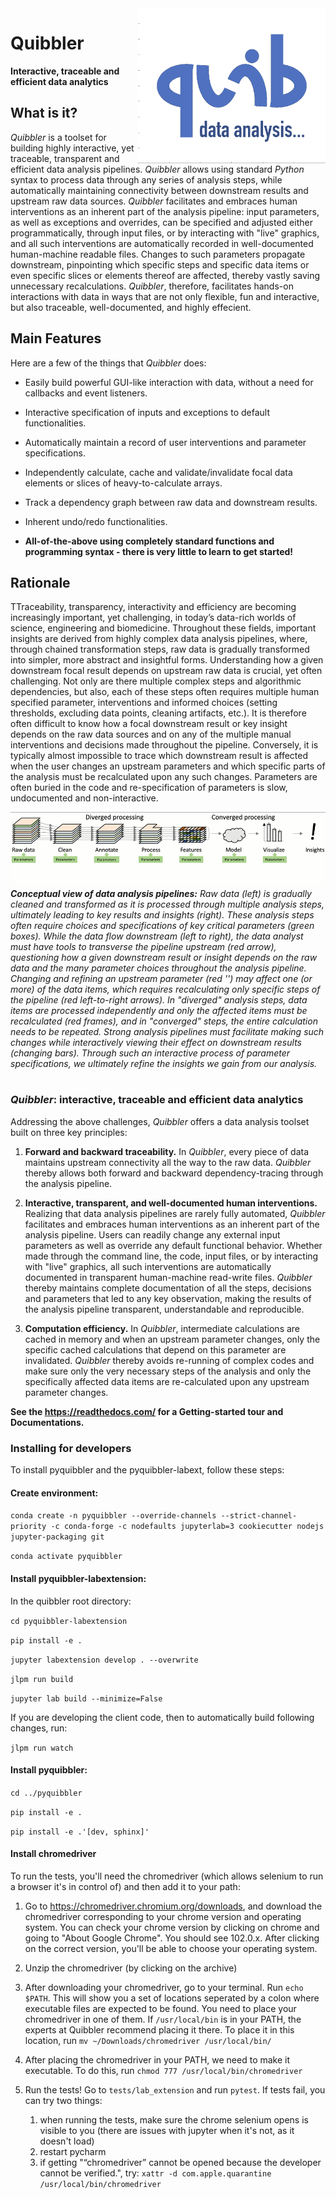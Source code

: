 <img src="quibicon.gif" width=300 align='right'>

# Quibbler
**Interactive, traceable and efficient data analytics**


## What is it?
*Quibbler* is a toolset for building highly interactive, yet traceable, 
transparent and efficient data analysis pipelines. *Quibbler* allows using standard 
*Python* syntax to process data through any series of analysis steps, while 
automatically maintaining connectivity between downstream results and upstream raw data 
sources. *Quibbler* facilitates and embraces human interventions as an inherent part 
of the analysis pipeline: input parameters, as well as exceptions and overrides, 
can be specified and adjusted either programmatically, through input files, or by 
interacting with "live" graphics, and all such interventions are automatically 
recorded in well-documented human-machine readable files. Changes to such parameters 
propagate downstream, pinpointing which specific steps and specific data items or
even specific slices or elements thereof are affected, thereby vastly saving unnecessary 
recalculations. *Quibbler*, therefore, facilitates hands-on interactions with data 
in ways that are not only flexible, fun and interactive, but also traceable, 
well-documented, and highly effecient.


## Main Features
Here are a few of the things that *Quibbler* does:

* Easily build powerful GUI-like interaction with data, without a need for callbacks 
and event listeners. 

* Interactive specification of inputs and exceptions to default functionalities.

* Automatically maintain a record of user interventions and parameter specifications.

* Independently calculate, cache and validate/invalidate focal data elements or slices of heavy-to-calculate arrays. 

* Track a dependency graph between raw data and downstream results.  

* Inherent undo/redo functionalities.

* **All-of-the-above using completely standard functions and programming syntax - there is very little to learn to get started!** 

## Rationale
TTraceability, transparency, interactivity and efficiency are becoming increasingly
important, yet challenging, in today’s data-rich worlds of science, engineering and biomedicine. 
Throughout these fields, important insights are derived from highly complex data analysis
pipelines, where, through chained transformation steps, raw data is gradually transformed 
into simpler, more abstract and insightful forms. Understanding how a given downstream 
focal result depends on upstream raw data is crucial, yet often challenging. 
Not only are there multiple complex steps and algorithmic dependencies, but also, 
each of these steps often requires multiple human specified parameter, interventions and informed
choices (setting thresholds, excluding data points, cleaning
artifacts, etc.). It is therefore often difficult to know how a focal downstream result
or key insight depends on the raw data sources and on any of the multiple manual
interventions and decisions made throughout the pipeline. Conversely, it is typically 
almost impossible to trace which downstream result is affected when the user changes an
upstream parameters and which specific parts of the analysis must be
recalculated upon any such changes. Parameters are often buried in the code and
re-specification of parameters is slow, undocumented and non-interactive.


![Conceptual view of a data analysis pipeline](conceptual_view.gif)
_**Conceptual view of data analysis pipelines:** Raw data (left) is gradually cleaned and 
transformed as it is processed through multiple analysis steps, ultimately leading to
key results and insights (right). These analysis steps often require choices and 
specifications of key critical parameters (green boxes). While the data flow downstream 
(left to right), the data analyst must have tools to transverse the pipeline upstream (red arrow), 
questioning how a given downstream result or insight depends on the raw
data and the many parameter choices throughout the analysis pipeline. 
Changing and refining an upstream parameter (red '\') may affect one (or more) of 
the data items, which requires recalculating only specific steps of the pipeline 
(red left-to-right arrows). 
In "diverged" analysis steps, data items are processed independently 
and only the affected items must be recalculated (red frames), and in "converged" steps, 
the entire calculation needs to be repeated. Strong analysis pipelines must facilitate 
making such changes while interactively viewing their effect on downstream results (changing bars).
Through such an interactive process of parameter specifications, we ultimately refine the 
insights we gain from our analysis._ 
<br/>
<br/>
### *Quibbler*: interactive, traceable and efficient data analytics

Addressing the above challenges, *Quibbler* offers a data analysis toolset built on three
key principles:

1. **Forward and backward traceability.** In *Quibbler*, every piece of 
data maintains upstream connectivity all the way to the raw data. 
*Quibbler* thereby allows both forward and backward dependency-tracing 
through the analysis pipeline. 


2. **Interactive, transparent, and well-documented human interventions.** Realizing 
that data analysis pipelines are rarely fully automated, *Quibbler* facilitates
and embraces human interventions as an inherent part of the analysis pipeline. 
Users can readily change any external input parameters as well as override any 
default functional behavior. Whether made through the command line, the code, 
input files, or by interacting with "live" graphics, all such interventions are 
automatically documented in transparent human-machine read-write files. 
*Quibbler* thereby maintains complete documentation of all the steps, decisions 
and parameters that led to any key observation, making the results of the analysis 
pipeline transparent, understandable and reproducible. 


3. **Computation efficiency.** In *Quibbler*, intermediate calculations are cached 
in memory and when an upstream parameter changes, only the specific cached calculations 
that depend on this parameter are invalidated. *Quibbler* thereby avoids re-running 
of complex codes and make sure only the very necessary steps of the analysis and only the 
specifically affected data items are re-calculated upon any upstream parameter changes. 


**See the https://readthedocs.com/ for a Getting-started tour and Documentations.**


### Installing for developers

To install pyquibbler and the pyquibbler-labext, follow these steps:

#### Create environment:

```conda create -n pyquibbler --override-channels --strict-channel-priority -c conda-forge -c nodefaults jupyterlab=3 cookiecutter nodejs jupyter-packaging git```

```conda activate pyquibbler```

#### Install pyquibbler-labextension:
In the quibbler root directory:

```cd pyquibbler-labextension```

```pip install -e .```

```jupyter labextension develop . --overwrite```

```jlpm run build```

```jupyter lab build --minimize=False```

If you are developing the client code, then to automatically build following changes, run:

```jlpm run watch```


#### Install pyquibbler:

```cd ../pyquibbler```

```pip install -e .```

```pip install -e .'[dev, sphinx]'```


#### Install chromedriver
To run the tests, you'll need the chromedriver (which allows selenium to run a browser it's in control of)
and then add it to your path:

1. Go to https://chromedriver.chromium.org/downloads, and download the chromedriver corresponding to your chrome version and operating system.
You can check your chrome version by clicking on chrome and going to "About Google Chrome".
You should see 102.0.x. After clicking on the correct version, you'll be able to choose your operating system.

2. Unzip the chromedriver (by clicking on the archive)

3. After downloading your chromedriver, go to your terminal. Run `echo $PATH`. This will show you a set of locations seperated by a colon where executable files are expected to be found.
You need to place your chromedriver in one of them. If `/usr/local/bin` is in your PATH, the experts at Quibbler recommend placing it there. 
To place it in this location, run `mv ~/Downloads/chromedriver /usr/local/bin/`

4. After placing the chromedriver in your PATH, we need to make it executable. To do this, run
`chmod 777 /usr/local/bin/chromedriver`

5. Run the tests! Go to `tests/lab_extension` and run `pytest`. If tests fail, you can try two things:
   1. when running the tests, make sure the chrome selenium opens is visible to you (there are issues with jupyter when it's not, as it doesn't load)
   2. restart pycharm
   3. if getting "“chromedriver” cannot be opened because the developer cannot be verified.", try:
   ```xattr -d com.apple.quarantine /usr/local/bin/chromedriver```

